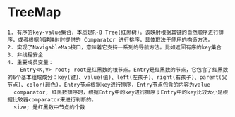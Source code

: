 # TreeMap
	1. 有序的key-value集合，本质是R-B Tree(红黑树)。该映射根据其键的自然顺序进行排序，或者根据创建映射时提供的 Comparator 进行排序，具体取决于使用的构造方法。
	2. 实现了NavigableMap接口，意味着它支持一系列的导航方法。比如返回有序的key集合
	3. 非线程安全
	4. 重要成员变量：
		Entry<K,V> root; root是红黑数的根节点。Entry是红黑数的节点，它包含了红黑数的6个基本组成成分：key(键)、value(值)、left(左孩子)、right(右孩子)、parent(父节点)、color(颜色)。Entry节点根据key进行排序，Entry节点包含的内容为value
	  comparator; 红黑数排序时，根据Entry中的key进行排序；Entry中的key比较大小是根据比较器comparator来进行判断的。
	  size; 是红黑数中节点的个数